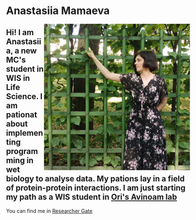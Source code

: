 # Anastasiia Mamaeva

<img src="./dnF-fvolsxs.jpg"  style="float:right;width:400px;height:400px;margin-right;"/>

Hi! I am Anastasiia, a new MC's student in WIS in Life Science. I am pationat about implementing programming in wet biology to analyse data.
My pations lay in a field of protein-protein interactions. I am just starting my path as a WIS student in [Ori's Avinoam lab](https://www.weizmann.ac.il/Biomolecular_Sciences/Avinoam/)
--

You can find me in [Researcher Gate](https://www.researchgate.net/profile/Anastasiia-Mamaeva-2)
